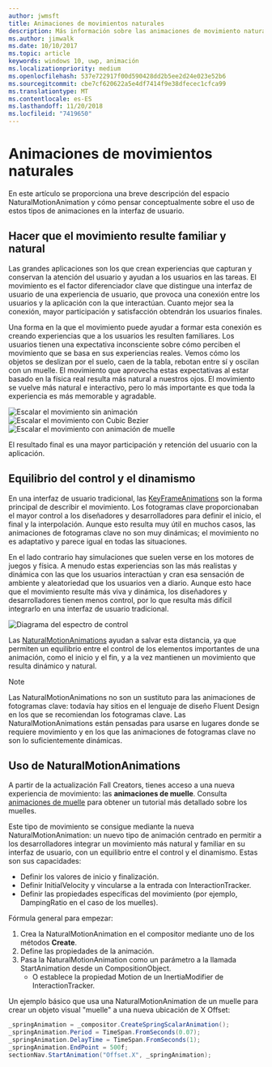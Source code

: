 ```yaml
---
author: jwmsft
title: Animaciones de movimientos naturales
description: Más información sobre las animaciones de movimiento natural y cómo usarlas en la interfaz de usuario de tu aplicación.
ms.author: jimwalk
ms.date: 10/10/2017
ms.topic: article
keywords: windows 10, uwp, animación
ms.localizationpriority: medium
ms.openlocfilehash: 537e722917f00d590428dd2b5ee2d24e023e52b6
ms.sourcegitcommit: cbe7cf620622a5e4df7414f9e38dfecec1cfca99
ms.translationtype: MT
ms.contentlocale: es-ES
ms.lasthandoff: 11/20/2018
ms.locfileid: "7419650"
---
```

# <a name="natural-motion-animations"></a>Animaciones de movimientos naturales

En este artículo se proporciona una breve descripción del espacio NaturalMotionAnimation y cómo pensar conceptualmente sobre el uso de estos tipos de animaciones en la interfaz de usuario.

## <a name="making-motion-feel-familiar-and-natural"></a>Hacer que el movimiento resulte familiar y natural

Las grandes aplicaciones son los que crean experiencias que capturan y conservan la atención del usuario y ayudan a los usuarios en las tareas. El movimiento es el factor diferenciador clave que distingue una interfaz de usuario de una experiencia de usuario, que provoca una conexión entre los usuarios y la aplicación con la que interactúan. Cuanto mejor sea la conexión, mayor participación y satisfacción obtendrán los usuarios finales.

Una forma en la que el movimiento puede ayudar a formar esta conexión es creando experiencias que a los usuarios les resulten familiares. Los usuarios tienen una expectativa inconsciente sobre cómo perciben el movimiento que se basa en sus experiencias reales. Vemos cómo los objetos se deslizan por el suelo, caen de la tabla, rebotan entre sí y oscilan con un muelle. El movimiento que aprovecha estas expectativas al estar basado en la física real resulta más natural a nuestros ojos. El movimiento se vuelve más natural e interactivo, pero lo más importante es que toda la experiencia es más memorable y agradable.

![Escalar el movimiento sin animación](images/animation/scale-no-animation.gif)
![Escalar el movimiento con Cubic Bezier](images/animation/scale-cubic-bezier.gif)
![Escalar el movimiento con animación de muelle](images/animation/scale-spring.gif)

El resultado final es una mayor participación y retención del usuario con la aplicación.

## <a name="balancing-control-and-dynamism"></a>Equilibrio del control y el dinamismo

En una interfaz de usuario tradicional, las [KeyFrameAnimations](https://docs.microsoft.com/uwp/api/windows.ui.composition.keyframeanimation) son la forma principal de describir el movimiento. Los fotogramas clave proporcionaban el mayor control a los diseñadores y desarrolladores para definir el inicio, el final y la interpolación. Aunque esto resulta muy útil en muchos casos, las animaciones de fotogramas clave no son muy dinámicas; el movimiento no es adaptativo y parece igual en todas las situaciones.

En el lado contrario hay simulaciones que suelen verse en los motores de juegos y física. A menudo estas experiencias son las más realistas y dinámica con las que los usuarios interactúan y cran esa sensación de ambiente y aleatoriedad que los usuarios ven a diario. Aunque esto hace que el movimiento resulte más viva y dinámica, los diseñadores y desarrolladores tienen menos control, por lo que resulta más difícil integrarlo en una interfaz de usuario tradicional.

![Diagrama del espectro de control](images/animation/natural-motion-diagram.png)

Las [NaturalMotionAnimations](https://docs.microsoft.com/uwp/api/windows.ui.composition.naturalmotionanimation) ayudan a salvar esta distancia, ya que permiten un equilibrio entre el control de los elementos importantes de una animación, como el inicio y el fin, y a la vez mantienen un movimiento que resulta dinámico y natural.

> [!NOTE]
> Las NaturalMotionAnimations no son un sustituto para las animaciones de fotogramas clave: todavía hay sitios en el lenguaje de diseño Fluent Design en los que se recomiendan los fotogramas clave. Las NaturalMotionAnimations están pensadas para usarse en lugares donde se requiere movimiento y en los que las animaciones de fotogramas clave no son lo suficientemente dinámicas.

## <a name="using-naturalmotionanimations"></a>Uso de NaturalMotionAnimations

A partir de la actualización Fall Creators, tienes acceso a una nueva experiencia de movimiento: las **animaciones de muelle**. Consulta [animaciones de muelle](spring-animations.md) para obtener un tutorial más detallado sobre los muelles.

Este tipo de movimiento se consigue mediante la nueva NaturalMotionAnimation: un nuevo tipo de animación centrado en permitir a los desarrolladores integrar un movimiento más natural y familiar en su interfaz de usuario, con un equilibrio entre el control y el dinamismo. Estas son sus capacidades:

- Definir los valores de inicio y finalización.
- Definir InitialVelocity y vincularse a la entrada con InteractionTracker.
- Definir las propiedades específicas del movimiento (por ejemplo, DampingRatio en el caso de los muelles).

Fórmula general para empezar:

1. Crea la NaturalMotionAnimation en el compositor mediante uno de los métodos **Create**.
1. Define las propiedades de la animación.
1. Pasa la NaturalMotionAnimation como un parámetro a la llamada StartAnimation desde un CompositionObject.
    - O establece la propiedad Motion de un InertiaModifier de InteractionTracker.

Un ejemplo básico que usa una NaturalMotionAnimation de un muelle para crear un objeto visual "muelle" a una nueva ubicación de X Offset:

```csharp
_springAnimation = _compositor.CreateSpringScalarAnimation();
_springAnimation.Period = TimeSpan.FromSeconds(0.07);
_springAnimation.DelayTime = TimeSpan.FromSeconds(1);
_springAnimation.EndPoint = 500f;
sectionNav.StartAnimation("Offset.X", _springAnimation);
```
